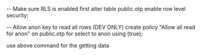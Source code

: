 -- Make sure RLS is enabled first
alter table public.otp enable row level security;

-- Allow anon key to read all rows (DEV ONLY)
create policy "Allow all read for anon"
on public.otp
for select
to anon
using (true);

use above command for the getting data 